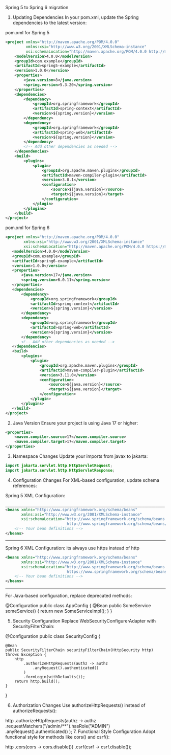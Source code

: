Spring 5 to Spring 6 migration

1. Updating Dependencies
In your pom.xml, update the Spring dependencies to the latest version:

 pom.xml for Spring 5
```xml
<project xmlns="http://maven.apache.org/POM/4.0.0"
         xmlns:xsi="http://www.w3.org/2001/XMLSchema-instance"
         xsi:schemaLocation="http://maven.apache.org/POM/4.0.0 http://maven.apache.org/xsd/maven-4.0.0.xsd">
    <modelVersion>4.0.0</modelVersion>
    <groupId>com.example</groupId>
    <artifactId>spring5-example</artifactId>
    <version>1.0.0</version>
    <properties>
        <java.version>8</java.version>
        <spring.version>5.3.20</spring.version>
    </properties>
    <dependencies>
        <dependency>
            <groupId>org.springframework</groupId>
            <artifactId>spring-context</artifactId>
            <version>${spring.version}</version>
        </dependency>
        <dependency>
            <groupId>org.springframework</groupId>
            <artifactId>spring-web</artifactId>
            <version>${spring.version}</version>
        </dependency>
        <!-- Add other dependencies as needed -->
    </dependencies>
    <build>
        <plugins>
            <plugin>
                <groupId>org.apache.maven.plugins</groupId>
                <artifactId>maven-compiler-plugin</artifactId>
                <version>3.8.1</version>
                <configuration>
                    <source>${java.version}</source>
                    <target>${java.version}</target>
                </configuration>
            </plugin>
        </plugins>
    </build>
</project>
```
 pom.xml for Spring 6
 ```xml 
<project xmlns="http://maven.apache.org/POM/4.0.0"
         xmlns:xsi="http://www.w3.org/2001/XMLSchema-instance"
         xsi:schemaLocation="http://maven.apache.org/POM/4.0.0 https://maven.apache.org/xsd/maven-4.0.0.xsd">
    <modelVersion>4.0.0</modelVersion>
    <groupId>com.example</groupId>
    <artifactId>spring6-example</artifactId>
    <version>1.0.0</version>
    <properties>
        <java.version>17</java.version>
        <spring.version>6.0.11</spring.version>
    </properties>
    <dependencies>
        <dependency>
            <groupId>org.springframework</groupId>
            <artifactId>spring-context</artifactId>
            <version>${spring.version}</version>
        </dependency>
        <dependency>
            <groupId>org.springframework</groupId>
            <artifactId>spring-web</artifactId>
            <version>${spring.version}</version>
        </dependency>
        <!-- Add other dependencies as needed -->
    </dependencies>
    <build>
        <plugins>
            <plugin>
                <groupId>org.apache.maven.plugins</groupId>
                <artifactId>maven-compiler-plugin</artifactId>
                <version>3.11.0</version>
                <configuration>
                    <source>${java.version}</source>
                    <target>${java.version}</target>
                </configuration>
            </plugin>
        </plugins>
    </build>
</project>
```
2. Java Version
Ensure your project is using Java 17 or higher:
```xml
<properties>
    <maven.compiler.source>17</maven.compiler.source>
    <maven.compiler.target>17</maven.compiler.target>
</properties>
```
3. Namespace Changes
Update your imports from javax to jakarta:
```java
import jakarta.servlet.http.HttpServletRequest;
import jakarta.servlet.http.HttpServletResponse;
```
4. Configuration Changes
For XML-based configuration, update schema references:

Spring 5 XML Configuration:
```xml
______________________________________________________________________
<beans xmlns="http://www.springframework.org/schema/beans"
       xmlns:xsi="http://www.w3.org/2001/XMLSchema-instance"
       xsi:schemaLocation="http://www.springframework.org/schema/beans
                           http://www.springframework.org/schema/beans/spring-beans.xsd">
    <!-- Your bean definitions -->
</beans>
```
_____________________________________________________________________________
Spring 6 XML Configuration: its always use https instead of http
```xml
<beans xmlns="http://www.springframework.org/schema/beans"
       xmlns:xsi="http://www.w3.org/2001/XMLSchema-instance"
       xsi:schemaLocation="http://www.springframework.org/schema/beans
                           https://www.springframework.org/schema/beans/spring-beans.xsd">
    <!-- Your bean definitions -->
</beans>
```
__________________________________________________________________________

For Java-based configuration, replace deprecated methods:

@Configuration
public class AppConfig {
    @Bean
    public SomeService someService() {
        return new SomeServiceImpl();
    }
}

5. Security Configuration
Replace WebSecurityConfigurerAdapter with SecurityFilterChain:

@Configuration
public class SecurityConfig {

    @Bean
    public SecurityFilterChain securityFilterChain(HttpSecurity http) throws Exception {
        http
            .authorizeHttpRequests(authz -> authz
                .anyRequest().authenticated()
            )
            .formLogin(withDefaults());
        return http.build();
    }
}

6. Authorization Changes
Use authorizeHttpRequests() instead of authorizeRequests():

http
    .authorizeHttpRequests(authz -> authz
        .requestMatchers("/admin/**").hasRole("ADMIN")
        .anyRequest().authenticated()
    );
7. Functional Style Configuration
Adopt functional style for methods like cors() and csrf():

http
    .cors(cors -> cors.disable())
    .csrf(csrf -> csrf.disable());
